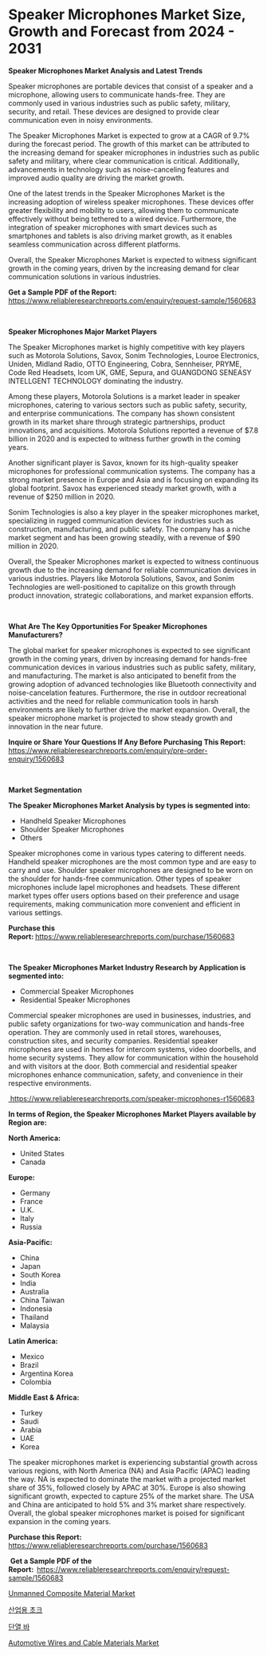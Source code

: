 <p><h1>Speaker Microphones Market Size, Growth and Forecast from 2024 - 2031</h1></p><p><strong>Speaker Microphones Market Analysis and Latest Trends</strong></p>
<p><p>Speaker microphones are portable devices that consist of a speaker and a microphone, allowing users to communicate hands-free. They are commonly used in various industries such as public safety, military, security, and retail. These devices are designed to provide clear communication even in noisy environments.</p><p>The Speaker Microphones Market is expected to grow at a CAGR of 9.7% during the forecast period. The growth of this market can be attributed to the increasing demand for speaker microphones in industries such as public safety and military, where clear communication is critical. Additionally, advancements in technology such as noise-canceling features and improved audio quality are driving the market growth.</p><p>One of the latest trends in the Speaker Microphones Market is the increasing adoption of wireless speaker microphones. These devices offer greater flexibility and mobility to users, allowing them to communicate effectively without being tethered to a wired device. Furthermore, the integration of speaker microphones with smart devices such as smartphones and tablets is also driving market growth, as it enables seamless communication across different platforms.</p><p>Overall, the Speaker Microphones Market is expected to witness significant growth in the coming years, driven by the increasing demand for clear communication solutions in various industries.</p></p>
<p><strong>Get a Sample PDF of the Report:&nbsp;</strong> <a href="https://www.reliableresearchreports.com/enquiry/request-sample/1560683">https://www.reliableresearchreports.com/enquiry/request-sample/1560683</a></p>
<p>&nbsp;</p>
<p><strong>Speaker Microphones Major Market Players</strong></p>
<p><p>The Speaker Microphones market is highly competitive with key players such as Motorola Solutions, Savox, Sonim Technologies, Louroe Electronics, Uniden, Midland Radio, OTTO Engineering, Cobra, Sennheiser, PRYME, Code Red Headsets, Icom UK, GME, Sepura, and GUANGDONG SENEASY INTELLGENT TECHNOLOGY dominating the industry.</p><p>Among these players, Motorola Solutions is a market leader in speaker microphones, catering to various sectors such as public safety, security, and enterprise communications. The company has shown consistent growth in its market share through strategic partnerships, product innovations, and acquisitions. Motorola Solutions reported a revenue of $7.8 billion in 2020 and is expected to witness further growth in the coming years.</p><p>Another significant player is Savox, known for its high-quality speaker microphones for professional communication systems. The company has a strong market presence in Europe and Asia and is focusing on expanding its global footprint. Savox has experienced steady market growth, with a revenue of $250 million in 2020.</p><p>Sonim Technologies is also a key player in the speaker microphones market, specializing in rugged communication devices for industries such as construction, manufacturing, and public safety. The company has a niche market segment and has been growing steadily, with a revenue of $90 million in 2020.</p><p>Overall, the Speaker Microphones market is expected to witness continuous growth due to the increasing demand for reliable communication devices in various industries. Players like Motorola Solutions, Savox, and Sonim Technologies are well-positioned to capitalize on this growth through product innovation, strategic collaborations, and market expansion efforts.</p></p>
<p>&nbsp;</p>
<p><strong>What Are The Key Opportunities For Speaker Microphones Manufacturers?</strong></p>
<p><p>The global market for speaker microphones is expected to see significant growth in the coming years, driven by increasing demand for hands-free communication devices in various industries such as public safety, military, and manufacturing. The market is also anticipated to benefit from the growing adoption of advanced technologies like Bluetooth connectivity and noise-cancelation features. Furthermore, the rise in outdoor recreational activities and the need for reliable communication tools in harsh environments are likely to further drive the market expansion. Overall, the speaker microphone market is projected to show steady growth and innovation in the near future.</p></p>
<p><strong>Inquire or Share Your Questions If Any Before Purchasing This Report:</strong> <a href="https://www.reliableresearchreports.com/enquiry/pre-order-enquiry/1560683">https://www.reliableresearchreports.com/enquiry/pre-order-enquiry/1560683</a></p>
<p>&nbsp;</p>
<p><strong>Market Segmentation</strong></p>
<p><strong>The Speaker Microphones Market Analysis by types is segmented into:</strong></p>
<p><ul><li>Handheld Speaker Microphones</li><li>Shoulder Speaker Microphones</li><li>Others</li></ul></p>
<p><p>Speaker microphones come in various types catering to different needs. Handheld speaker microphones are the most common type and are easy to carry and use. Shoulder speaker microphones are designed to be worn on the shoulder for hands-free communication. Other types of speaker microphones include lapel microphones and headsets. These different market types offer users options based on their preference and usage requirements, making communication more convenient and efficient in various settings.</p></p>
<p><strong>Purchase this Report:&nbsp;</strong><a href="https://www.reliableresearchreports.com/purchase/1560683">https://www.reliableresearchreports.com/purchase/1560683</a></p>
<p>&nbsp;</p>
<p><strong>The Speaker Microphones Market Industry Research by Application is segmented into:</strong></p>
<p><ul><li>Commercial Speaker Microphones</li><li>Residential Speaker Microphones</li></ul></p>
<p><p>Commercial speaker microphones are used in businesses, industries, and public safety organizations for two-way communication and hands-free operation. They are commonly used in retail stores, warehouses, construction sites, and security companies. Residential speaker microphones are used in homes for intercom systems, video doorbells, and home security systems. They allow for communication within the household and with visitors at the door. Both commercial and residential speaker microphones enhance communication, safety, and convenience in their respective environments.</p></p>
<p><a href="https://www.reliableresearchreports.com/speaker-microphones-r1560683">&nbsp;https://www.reliableresearchreports.com/speaker-microphones-r1560683</a></p>
<p><strong>In terms of Region, the Speaker Microphones Market Players available by Region are:</strong></p>
<p>
    <p> <strong> North America: </strong>
        <ul>
            <li>United States</li>
            <li>Canada</li>
        </ul>
        </p> 
    <p> <strong> Europe: </strong>
        <ul>
            <li>Germany</li>
            <li>France</li>
            <li>U.K.</li>
            <li>Italy</li>
            <li>Russia</li>
        </ul>
        </p> 
    <p> <strong> Asia-Pacific: </strong>
        <ul>
            <li>China</li>
            <li>Japan</li>
            <li>South Korea</li>
            <li>India</li>
            <li>Australia</li>
            <li>China Taiwan</li>
            <li>Indonesia</li>
            <li>Thailand</li>
            <li>Malaysia</li>
        </ul>
        </p> 
    <p> <strong> Latin America: </strong>
        <ul>
            <li>Mexico</li>
            <li>Brazil</li>
            <li>Argentina Korea</li>
            <li>Colombia</li>
        </ul>
        </p> 
    <p> <strong> Middle East & Africa: </strong>
        <ul>
            <li>Turkey</li>
            <li>Saudi</li>
            <li>Arabia</li>
            <li>UAE</li>
            <li>Korea</li>
        </ul>
    </p>
    </p>
<p><p>The speaker microphones market is experiencing substantial growth across various regions, with North America (NA) and Asia Pacific (APAC) leading the way. NA is expected to dominate the market with a projected market share of 35%, followed closely by APAC at 30%. Europe is also showing significant growth, expected to capture 25% of the market share. The USA and China are anticipated to hold 5% and 3% market share respectively. Overall, the global speaker microphones market is poised for significant expansion in the coming years.</p></p>
<p><strong>Purchase this Report: </strong><a href="https://www.reliableresearchreports.com/purchase/1560683">https://www.reliableresearchreports.com/purchase/1560683</a></p>
<p>&nbsp;<strong>Get a Sample PDF of the Report:&nbsp;&nbsp;</strong><a href="https://www.reliableresearchreports.com/enquiry/request-sample/1560683">https://www.reliableresearchreports.com/enquiry/request-sample/1560683</a></p>
<p><strong></strong></p>
<p><p><a href="https://github.com/suitykhatun12/Market-Research-Report-List-1/blob/main/unmanned-composite-material-market.md">Unmanned Composite Material Market</a></p><p><a href="https://github.com/tukangkrupk/Market-Research-Report-List-1/blob/main/3594265147084.md">산업용 초크</a></p><p><a href="https://github.com/mduzzalmduzzal601/Market-Research-Report-List-1/blob/main/7658631147083.md">단열 바</a></p><p><a href="https://github.com/CliffMedina6/Market-Research-Report-List-5/blob/main/automotive-wires-and-cable-materials-market.md">Automotive Wires and Cable Materials Market</a></p></p>